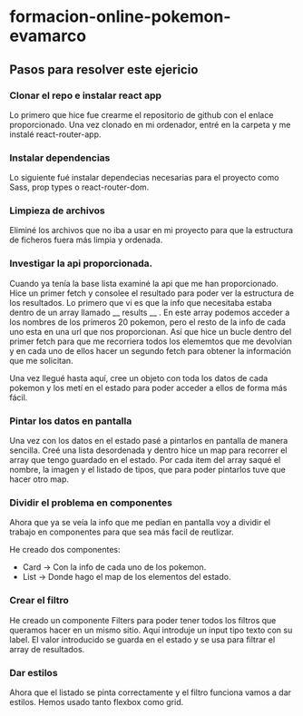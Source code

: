# formacion-online-pokemon-evamarco

## Pasos para resolver este ejericio

### Clonar el repo e instalar react app

Lo primero que hice fue crearme el repositorio de github con el enlace proporcionado. 
Una vez clonado en mi ordenador, entré en la carpeta y me instalé react-router-app.

### Instalar dependencias

Lo siguiente fué instalar dependecias necesarias para el proyecto como Sass, prop types o react-router-dom.

### Limpieza de archivos

Eliminé los archivos que no iba a usar en mi proyecto para que la estructura de ficheros fuera más limpia y ordenada. 

### Investigar la api proporcionada. 

Cuando ya tenía la base lista examiné la api que me han proporcionado. 
Hice un primer fetch y consolee el resultado para poder ver la estructura de los resultados. Lo primero que vi es que la info que necesitaba estaba dentro de un array llamado __ results __ . En este array podemos acceder a los nombres de los primeros 20 pokemon, pero el resto de la info de cada uno esta en una url que nos proporcionan. 
Así que hice un bucle dentro del primer fetch para que me recorriera todos los elememtos que me devolvian y en cada uno de ellos hacer un segundo fetch para obtener la información que me solicitan. 

Una vez llegué hasta aquí, cree un objeto con toda los datos de cada pokemon y los metí en el estado para poder acceder a ellos de forma más fácil. 

### Pintar los datos en pantalla

Una vez con los datos en el estado pasé a pintarlos en pantalla de manera sencilla.
Creé una lista desordenada y dentro hice un map para recorrer el array que tengo guardado en el estado. 
Por cada item del array saqué el nombre, la imagen y el listado de tipos, que para poder pintarlos tuve que hacer otro map. 

### Dividir el problema en componentes

Ahora que ya se veía la info que me pedían en pantalla voy a dividir el trabajo en componentes para que sea más facil de reutlizar.

He creado dos componentes:
  - Card -> Con la info de cada uno de los pokemon.
  - List -> Donde hago el map de los elementos del estado. 

### Crear el filtro

He creado un componente Filters para poder tener todos los filtros que queramos hacer en un mismo sitio. 
Aquí introduje un input tipo texto con su label. 
El valor introducido se guarda en el estado y se usa para filtrar el array de resultados. 

### Dar estilos

Ahora que el listado se pinta correctamente y el filtro funciona vamos a dar estilos. 
Hemos usado tanto flexbox como grid.
